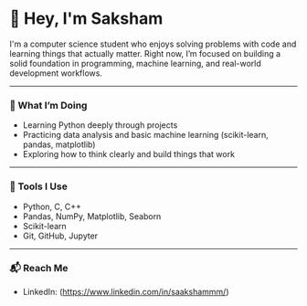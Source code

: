 # 👋 Hey, I'm Saksham

I'm a computer science student who enjoys solving problems with code and learning things that actually matter. 
Right now, I’m focused on building a solid foundation in programming, machine learning, and real-world development workflows.

---

### 🧭 What I’m Doing
- Learning Python deeply through projects
- Practicing data analysis and basic machine learning (scikit-learn, pandas, matplotlib)
- Exploring how to think clearly and build things that work

---

### 🧰 Tools I Use
- Python, C, C++
- Pandas, NumPy, Matplotlib, Seaborn
- Scikit-learn
- Git, GitHub, Jupyter

---

### 📬 Reach Me
- LinkedIn: (https://www.linkedin.com/in/saakshammm/)
